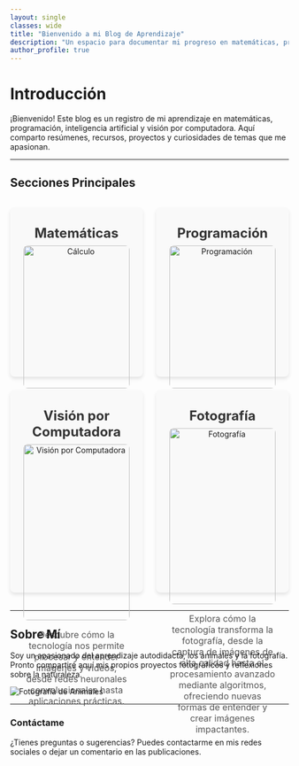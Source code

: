 ```yaml
---
layout: single
classes: wide
title: "Bienvenido a mi Blog de Aprendizaje"
description: "Un espacio para documentar mi progreso en matemáticas, programación, visión por computadora y más."
author_profile: true
---
```


<head>
  <meta name="viewport" content="width=device-width, initial-scale=1.0">
</head>

# Introducción

¡Bienvenido! Este blog es un registro de mi aprendizaje en matemáticas, programación, inteligencia artificial y visión por computadora. Aquí comparto resúmenes, recursos, proyectos y curiosidades de temas que me apasionan.

---

<!-- Estilos en línea para la cuadrícula -->
<style>
/* Diseño de cuadrícula */
.grid-wrapper {
  display: grid;
  grid-template-columns: repeat(2, 1fr); /* Dos columnas */
  gap: 1.5rem; /* Espacio entre celdas */
  margin: 2rem 0;
}

.grid-item {
  text-align: center;
  background: #f9f9f9; /* Fondo claro */
  padding: 1.5rem;
  border-radius: 8px;
  box-shadow: 0 4px 6px rgba(0, 0, 0, 0.1);
}

.grid-item img {
  width: 100%; /* Imagen ocupa el 100% del contenedor */
  max-width: 300px; /* Máximo ancho de imagen */
  height: auto; /* Mantiene la proporción */
  margin: 0 auto 1rem; /* Centra y agrega espacio debajo */
  display: block;
  border-radius: 8px; /* Bordes redondeados */
}

.grid-item h3 {
  margin: 0.5rem 0;
  font-size: 1.5rem;
  color: #333;
}

.grid-item p {
  font-size: 1rem;
  color: #555;
}
/* Media Query para pantallas pequeñas (menos de 768px) */
@media (max-width: 768px) {
  .grid-wrapper {
    grid-template-columns: 1fr; /* Una sola columna en pantallas pequeñas */
  }

  .grid-item h3 {
    font-size: 1.2rem; /* Ajustar tamaño de texto */
  }

  .grid-item p {
    font-size: 0.9rem; /* Ajustar tamaño de texto */
  }
}  
</style>

<!-- Contenedor principal -->
## Secciones Principales

<div class="grid-wrapper">
  <!-- Sección Matemáticas -->
  <div class="grid-item">
    <h3>Matemáticas</h3>
    <img src="https://via.placeholder.com/600x300" alt="Cálculo">
    <p>En esta sección encontrarás resúmenes de conceptos fundamentales como cálculo, álgebra lineal, transformadas y ecuaciones diferenciales.</p>
  </div>

  <!-- Sección Programación -->
  <div class="grid-item">
    <h3>Programación</h3>
    <img src="https://via.placeholder.com/600x300" alt="Programación">
    <p>Explora tutoriales, proyectos y algoritmos desarrollados con Python, aplicados a la inteligencia artificial, visión por computadora y análisis de datos.</p>
  </div>

  <!-- Sección Visión por Computadora -->
  <div class="grid-item">
    <h3>Visión por Computadora</h3>
    <img src="https://via.placeholder.com/600x300" alt="Visión por Computadora">
    <p>Descubre cómo la tecnología nos permite procesar y entender imágenes y videos, desde redes neuronales convolucionales hasta aplicaciones prácticas.</p>
  </div>

  <!-- Sección Visión por Computadora -->
  <div class="grid-item">
    <h3>Fotografía</h3>
    <img src="https://via.placeholder.com/600x300" alt="Fotografía">
    <p>Explora cómo la tecnología transforma la fotografía, desde la captura de imágenes de alta calidad hasta el procesamiento avanzado mediante algoritmos, ofreciendo nuevas formas de entender y crear imágenes impactantes.</p>
  </div>  
</div>


---

## Sobre Mí

Soy un apasionado del aprendizaje autodidacta, los animales y la fotografía. Pronto compartiré aquí mis propios proyectos fotográficos y reflexiones sobre la naturaleza.

![Fotografía de Animales](https://via.placeholder.com/600x300)

---

### Contáctame

¿Tienes preguntas o sugerencias? Puedes contactarme en mis redes sociales o dejar un comentario en las publicaciones.
